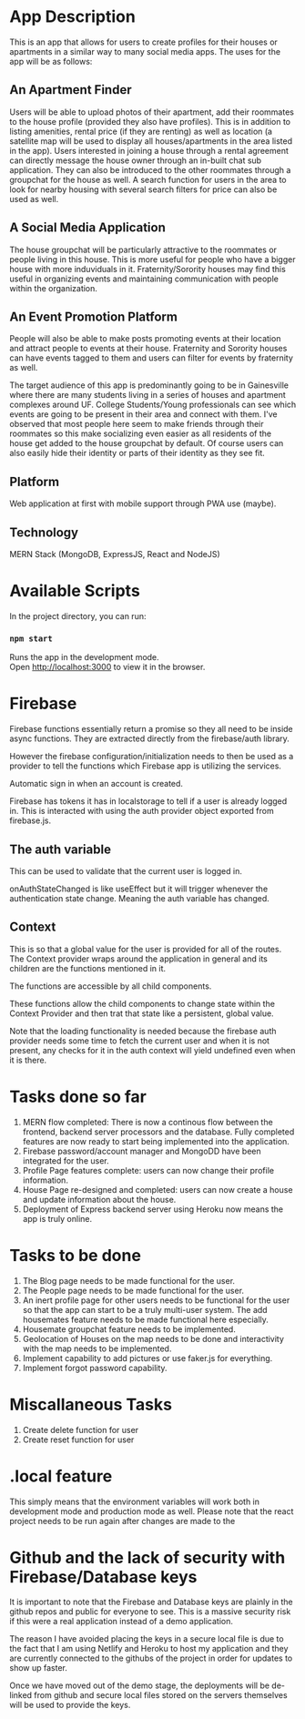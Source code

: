 
# App Description

This is an app that allows for users to create profiles for their houses or apartments in a similar way to many social media apps. The uses for the app will be as follows:

## An Apartment Finder

Users will be able to upload photos of their apartment, add their roommates to the house profile (provided they also have profiles). This is in addition to listing amenities, rental price (if they are renting) as well as location (a satellite map will be used to display all houses/apartments in the area listed in the app). Users interested in joining a house through a rental agreement can directly message the house owner through an in-built chat sub application. They can also be introduced to the other roommates through a groupchat for the house as well. A search function for users in the area to look for nearby housing with several search filters for price can also be used as well.

## A Social Media Application

The house groupchat will be particularly attractive to the roommates or people living in this house. This is more useful for people who have a bigger house with more induviduals in it. Fraternity/Sorority houses may find this useful in organizing events and maintaining communication with people within the organization.

## An Event Promotion Platform

People will also be able to make posts promoting events at their location and attract people to events at their house. Fraternity and Sorority houses can have events tagged to them and users can filter for events by fraternity as well.

The target audience of this app is predominantly going to be in Gainesville where there are many students living in a series of houses and apartment complexes around UF. College Students/Young professionals can see which events are going to be present in their area and connect with them. I've observed that most people here seem to make friends through their roommates so this make socializing even easier as all residents of the house get added to the house groupchat by default. Of course users can also easily hide their identity or parts of their identity as they see fit.

## Platform

Web application at first with mobile support through PWA use (maybe).

## Technology

MERN Stack (MongoDB, ExpressJS, React and NodeJS)

# Available Scripts

In the project directory, you can run:

### `npm start`

Runs the app in the development mode.\
Open [http://localhost:3000](http://localhost:3000) to view it in the browser.

# Firebase

Firebase functions essentially return a promise so they all need to be inside async functions. They are extracted directly from the firebase/auth library. 

However the firebase configuration/initialization needs to then be used as a provider to tell the functions which Firebase app is utilizing the services.

Automatic sign in when an account is created.

Firebase has tokens it has in localstorage to tell if a user is already logged in. This is interacted with using the auth provider object exported from firebase.js. 

## The auth variable

This can be used to validate that the current user is logged in. 

onAuthStateChanged is like useEffect but it will trigger whenever the authentication state change. Meaning the auth variable has changed. 


## Context

This is so that a global value for the user is provided for all of the routes. The Context provider wraps around the application in general and its children are the functions mentioned in it. 

The functions are accessible by all child components. 

These functions allow the child components to change state within the Context Provider and then trat that state like a persistent, global value. 

Note that the loading functionality is needed because the firebase auth provider needs some time to fetch the current user and when it is not present, any checks for it in the auth context will yield undefined even when it is there.

# Tasks done so far

1. MERN flow completed: There is now a continous flow between the frontend, backend server processors and the database. Fully completed features are now ready to start being implemented into the application. 
2. Firebase password/account manager and MongoDD have been integrated for the user. 
3. Profile Page features complete: users can now change their profile information. 
4. House Page re-designed and completed: users can now create a house and update information about the house. 
5. Deployment of Express backend server using Heroku now means the app is truly online.

# Tasks to be done

1. The Blog page needs to be made functional for the user.
2. The People page needs to be made functional for the user.
3. An inert profile page for other users needs to be functional for the user so that the app can start to be a truly multi-user system. The add housemates feature needs to be made functional here especially.
4. Housemate groupchat feature needs to be implemented. 
5. Geolocation of Houses on the map needs to be done and interactivity with the map needs to be implemented. 
6. Implement capability to add pictures or use faker.js for everything.
7. Implement forgot password capability.

# Miscallaneous Tasks

1. Create delete function for user
2. Create reset function for user

# .local feature

This simply means that the environment variables will work both in development mode and production mode as well. Please note that the react project needs to be run again after changes are made to the  

# Github and the lack of security with Firebase/Database keys

It is important to note that the Firebase and Database keys are plainly in the github repos and public for everyone to see. This is a massive security risk if this were a real application instead of a demo application. 

The reason I have avoided placing the keys in a secure local file is due to the fact that I am using Netlify and Heroku to host my application and they are currently connected to the githubs of the project in order for updates to show up faster. 

Once we have moved out of the demo stage, the deployments will be de-linked from github and secure local files stored on the servers themselves will be used to provide the keys. 

